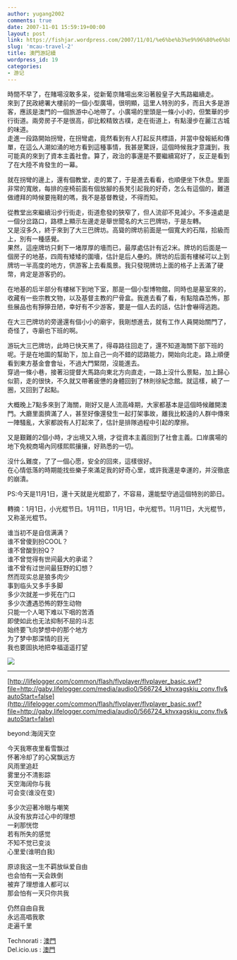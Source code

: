 ```yaml
---
author: yugang2002
comments: true
date: 2007-11-01 15:59:19+00:00
layout: post
link: https://fishjar.wordpress.com/2007/11/01/%e6%be%b3%e9%96%80%e6%b8%b8%e8%a8%98%e7%ba%8c/
slug: 'mcau-travel-2'
title: 澳門游記續
wordpress_id: 19
categories:
- 游记
---
```


時間不早了，在賭場沒敢多呆，從新葡京賭場出來沿著殷皇子大馬路繼續走。  
來到了民政總署大樓前的一個小型廣場，很明顯，這里人特別的多，而且大多是游客，應該是澳門的一個旅游中心地帶了。小廣場的里頭是一條小小的，但繁華的步行街道。兩旁房子不是很高，卻比較精致古樸，走在街道上，有點漫步在麗江古城的味道。  
走進一段路開始拐彎，在拐彎處，竟然看到有人打起反共標語，并當中發報紙和傳單，在這么人潮如涌的地方看到這種事情，我甚是驚訝，這個時候我才意識到，我可能真的來到了資本主義社會。算了，政治的事還是不要繼續寫好了，反正是看到了在大陸不肯發生的一幕。  
  
就在拐彎的邊上，還有個教堂，走的累了，于是進去看看，也順便坐下休息。里面非常的寬敞，每排的座椅前面有個放腳的長凳引起我的好奇，怎么有這個的，難道做禮拜的時候要拖鞋的嗎，我不是基督教徒，不得而知。  
  
從教堂出來繼續沿步行街走，街道愈發的狹窄了，但人流卻不見減少。不多遠處是一個分岔路口，路標上顯示左邊走是舉世聞名的大三巴牌坊，于是左轉。  
又是沒多久，終于來到了大三巴牌坊。高聳的牌坊前面是一個寬大的石階，拾級而上，別有一種感覺。  
果然，這座牌坊只剩下一堵厚厚的墻而已，最厚處估計有近2米。牌坊的后面是一個房子的地基，四周有矮矮的圍墻，估計是后人壘的。牌坊的后面有樓梯可以上到牌坊一半高度的地方，供游客上去看風景。我只發現牌坊上面的格子上丟滿了硬幣，肯定是游客扔的。  
  
在地基的后半部分有樓梯下到地下室，那是一個小型博物館，同時也是墓室來的，收藏有一些宗教文物，以及基督主教的尸骨盒。我進去看了看，有點陰森恐怖，那些展品也有猙獰丑陋，幸好有不少游客，要是一個人去的話，估計會嚇得逃跑。  
  
在大三巴牌坊的旁邊還有個小小的廟宇，我剛想進去，就有工作人員開始關門了，奇怪了，寺廟也下班的啊。  
  
游玩大三巴牌坊，此時已快天黑了，得尋路往回走了，還不知道海關下部下班的呢。于是在地圖的幫助下，加上自己一向不錯的認路能力，開始向北走。路上順便看到東方基金會會址，不過大門緊閉，沒能進去。  
穿過一條小巷，接著沿提督大馬路向東北方向直走，一路上沒什么景點，加上歸心似箭，走的很快，不久就又帶著疲憊的身體回到了林則徐紀念館。就這樣，繞了一圈，又回到了起點。  
  
大概晚上7點多來到了海關，剛好又是人流高峰期，大家都基本是這個時候離開澳門。大廳里面擠滿了人，甚至好像還發生一起打架事故，離我比較遠的人群中傳來一陣騷亂，大家都說有人打起來了，估計是排隊過程中引起的摩擦。  
  
又是艱難的2個小時，才出境又入境，才從資本主義回到了社會主義。口岸廣場的地下免稅商場內同樣熙熙攘攘，好熟悉的一切。  
  
沒什么難度，了了一個心愿，安全的回來，這樣很好。  
在心情低落的時期能找些樂子來滿足我的好奇心里，或許我還是幸運的，并沒徹底的崩潰。




  
  





PS:今天是11月1日，還十天就是光棍節了，不容易，還能堅守過這個特別的節日。  
  
轉摘：1月1日，小光棍节日。1月11日，11月1日，中光棍节。11月11日，大光棍节，又称圣光棍节。  
  
谁当初不是自信满满？  
谁不曾傻到扮COOL？  
谁不曾酸到扮Q？  
谁不曾觉得有世间最大的承诺？  
谁不曾有过世间最狂野的幻想？  
然而现实总是狼多肉少  
事到临头又多手多脚  
多少次就差一步死在门口  
多少次遭遇恐怖的野生动物  
只能一个人喝下难以下咽的苦酒  
即使如此也无法抑制不屈的斗志  
始终要飞向梦想中的那个地方  
为了梦中那深情的目光  
我也要固执地把幸福遥遥打望




[![](http://photo5.yupoo.com/20071031/001535_1305666717_m.jpg)](http://www.yupoo.com/photos/view?id=ff80808115ed700c0115f1b2543b7478)




* * *




[http://lifelogger.com/common/flash/flvplayer/flvplayer_basic.swf?file=http://gaby.lifelogger.com/media/audio0/566724_khvxagskiu_conv.flv&autoStart=false](http://lifelogger.com/common/flash/flvplayer/flvplayer_basic.swf?file=http://gaby.lifelogger.com/media/audio0/566724_khvxagskiu_conv.flv&autoStart=false)




beyond:海阔天空  
  
今天我寒夜里看雪飘过  
怀著冷却了的心窝飘远方  
风雨里追赶  
雾里分不清影踪  
天空海阔你与我  
可会变(谁没在变)  
  
多少次迎著冷眼与嘲笑  
从没有放弃过心中的理想  
一刹那恍惚  
若有所失的感觉  
不知不觉已变淡  
心里爱(谁明白我)  
  
原谅我这一生不羁放纵爱自由  
也会怕有一天会跌倒  
被弃了理想谁人都可以  
那会怕有一天只你共我  
  
仍然自由自我  
永远高唱我歌  
走遍千里





  
  Technorati : [澳門](http://technorati.com/tag/%E6%BE%B3%E9%96%80)   
Del.icio.us : [澳門](http://del.icio.us/tag/%E6%BE%B3%E9%96%80) 

